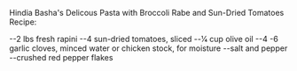 
Hindia Basha's Delicous Pasta with Broccoli Rabe and Sun-Dried Tomatoes Recipe:


--2 lbs fresh rapini
--4 sun-dried tomatoes, sliced
--1⁄4 cup olive oil
--4 -6 garlic cloves, minced
water or chicken stock, for moisture
--salt and pepper
--crushed red pepper flakes
